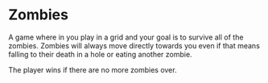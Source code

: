 # Zombies
A game where in you play in a grid and your goal is to survive all of the zombies.
Zombies will always move directly towards you even if that means falling to their death in a hole or eating another zombie.

The player wins if there are no more zombies over.
